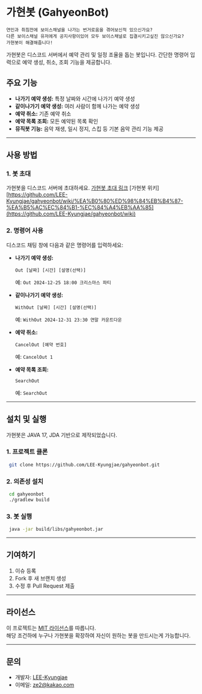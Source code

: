 # 가현봇 (GahyeonBot)
```
연인과 취침전에 보이스채널을 나가는 번거로움을 겪어보신적 있으신가요?
다른 보이스채널 유저에게 공지사항이있어 모두 보이스채널로 집결시키고싶진 않으신가요?
가현봇이 해결해줍니다!
```

가현봇은 디스코드 서버에서 예약 관리 및 일정 조율을 돕는 봇입니다. 간단한 명령어 입력으로 예약 생성, 취소, 조회 기능을 제공합니다.

## 주요 기능
- **나가기 예약 생성:** 특정 날짜와 시간에 나가기 예약 생성
- **같이나가기 예약 생성:** 여러 사람이 함께 나가는 예약 생성
- **예약 취소:** 기존 예약 취소
- **예약 목록 조회:** 모든 예약된 목록 확인
- **뮤직봇 기능:** 음악 재생, 일시 정지, 스킵 등 기본 음악 관리 기능 제공

---

## 사용 방법
### 1. 봇 초대
가현봇을 디스코드 서버에 초대하세요.
[가현봇 초대 링크](https://discord.com/oauth2/authorize?client_id=1220338955082399845)
[가현봇 위키][https://github.com/LEE-Kyungjae/gahyeonbot/wiki/%EA%B0%80%ED%98%84%EB%B4%87-%EA%B5%AC%EC%84%B1-%EC%84%A4%EB%AA%85](https://github.com/LEE-Kyungjae/gahyeonbot/wiki)
### 2. 명령어 사용
디스코드 채팅 창에 다음과 같은 명령어를 입력하세요:

- **나가기 예약 생성:**
  ```
  Out [날짜] [시간] [설명(선택)]
  ```
  예: `Out 2024-12-25 18:00 크리스마스 파티`

- **같이나가기 예약 생성:**
  ```
  WithOut [날짜] [시간] [설명(선택)]
  ```
  예: `WithOut 2024-12-31 23:30 연말 카운트다운`

- **예약 취소:**
  ```
  CancelOut [예약 번호]
  ```
  예: `CancelOut 1`

- **예약 목록 조회:**
  ```
  SearchOut
  ```
  예: `SearchOut`

---

## 설치 및 실행
가현봇은 JAVA 17, JDA 기반으로 제작되었습니다.

### 1. 프로젝트 클론
```bash
 git clone https://github.com/LEE-Kyungjae/gahyeonbot.git
```

### 2. 의존성 설치
```bash
 cd gahyeonbot
 ./gradlew build
```

### 3. 봇 실행
```bash
 java -jar build/libs/gahyeonbot.jar
```

---

## 기여하기
1. 이슈 등록
2. Fork 후 새 브랜치 생성
3. 수정 후 Pull Request 제출

---

## 라이선스
이 프로젝트는 [MIT 라이선스](LICENSE)를 따릅니다.<br>
해당 조건하에 누구나 가현봇을 확장하여 자신이 원하는 봇을 만드시는게 가능합니다.

---

## 문의
- 개발자: [LEE-Kyungjae](https://github.com/LEE-Kyungjae)
- 이메일: ze2@kakao.com
